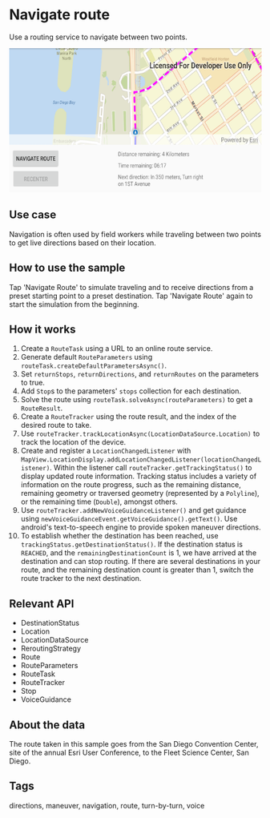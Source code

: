 # Navigate route

Use a routing service to navigate between two points.

![Image of navigate route](navigate-route.png)

## Use case

Navigation is often used by field workers while traveling between two points to get live directions based on their location.

## How to use the sample

Tap 'Navigate Route' to simulate traveling and to receive directions from a preset starting point to a preset destination. Tap 'Navigate Route' again to start the simulation from the beginning.

## How it works

1. Create a `RouteTask` using a URL to an online route service.
2. Generate default `RouteParameters` using `routeTask.createDefaultParametersAsync()`.
3. Set `returnStops`, `returnDirections`, and `returnRoutes` on the parameters to true.
4. Add `Stop`s to the parameters' `stops` collection for each destination.
5. Solve the route using `routeTask.solveAsync(routeParameters)` to get a `RouteResult`.
6. Create a `RouteTracker` using the route result, and the index of the desired route to take.
7. Use `routeTracker.trackLocationAsync(LocationDataSource.Location)` to track the location of the device.
8. Create and register a `LocationChangedListener` with `MapView.LocationDisplay.addLocationChangedListener(locationChangedListener)`. Within the listener call `routeTracker.getTrackingStatus()` to display updated route information. Tracking status includes a variety of information on the route progress, such as the remaining distance, remaining geometry or traversed geometry (represented by a `Polyline`), or the remaining time (`Double`), amongst others.
9. Use `routeTracker.addNewVoiceGuidanceListener()` and get guidance using `newVoiceGuidanceEvent.getVoiceGuidance().getText()`. Use android's text-to-speech engine to provide spoken maneuver directions.
10. To establish whether the destination has been reached, use `trackingStatus.getDestinationStatus()`. If the destination status is `REACHED`, and the `remainingDestinationCount` is 1, we have arrived at the destination and can stop routing. If there are several destinations in your route, and the remaining destination count is greater than 1, switch the route tracker to the next destination.

## Relevant API

* DestinationStatus
* Location
* LocationDataSource
* ReroutingStrategy
* Route
* RouteParameters
* RouteTask
* RouteTracker
* Stop
* VoiceGuidance

## About the data

The route taken in this sample goes from the San Diego Convention Center, site of the annual Esri User Conference, to the Fleet Science Center, San Diego.

## Tags

directions, maneuver, navigation, route, turn-by-turn, voice
